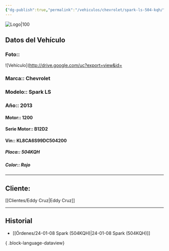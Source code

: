 ```yaml
---
{"dg-publish":true,"permalink":"/vehiculos/chevrolet/spark-ls-504-kqh/","tags":["Chevrolet"]}
---
```


![Logo|100](http://drive.google.com/uc?export=view&id=137fl3TIZ0-PU8b-Pt0bsjclwHub_u78G)

## Datos del Vehículo 
### Foto:: 
![Vehículo](http://drive.google.com/uc?export=view&id=

### Marca:: Chevrolet 
### Modelo:: Spark LS
### Año:: 2013
#### Motor:: 1200
#### Serie Motor:: B12D2
#### Vin:: KL8CA6S99DC504200
##### Placa:: 504KQH
##### Color:: Rojo
---

## Cliente:

[[Clientes/Eddy Cruz\|Eddy Cruz]]

---

## Historial

- [[Órdenes/24-01-08 Spark (504KQH)\|24-01-08 Spark (504KQH)]]

{ .block-language-dataview} 
